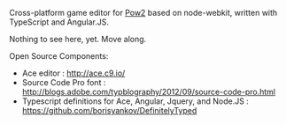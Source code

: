 Cross-platform game editor for [Pow2](https://github.com/justindujardin/pow2) based on node-webkit, written with TypeScript and Angular.JS.

Nothing to see here, yet.  Move along.

Open Source Components:
 - Ace editor : http://ace.c9.io/
 - Source Code Pro font : http://blogs.adobe.com/typblography/2012/09/source-code-pro.html
 - Typescript definitions for Ace, Angular, Jquery, and Node.JS : https://github.com/borisyankov/DefinitelyTyped
